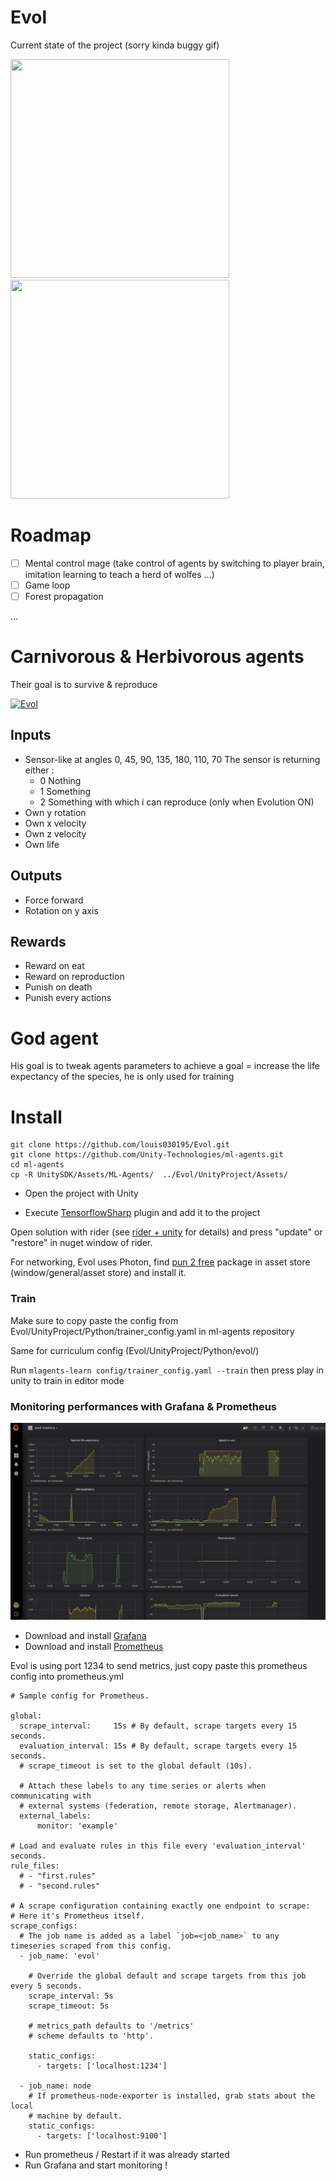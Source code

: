 # Evol

Current state of the project (sorry kinda buggy gif)

<img src="Screenshots/current_state1.gif" width="350" height="350">
<img src="Screenshots/current_state2.gif" width="350" height="350">

# Roadmap

- [ ] Mental control mage (take control of agents by switching to player brain, imitation learning to teach a herd of wolfes ...)
- [ ] Game loop
- [ ] Forest propagation

...

# Carnivorous & Herbivorous agents
Their goal is to survive & reproduce

[![Evol](https://img.youtube.com/vi/GqquQTyQLno/0.jpg)](https://www.youtube.com/watch?v=GqquQTyQLno)

## Inputs
* Sensor-like at angles 0, 45, 90, 135, 180, 110, 70
The sensor is returning either : 
    - 0 Nothing
    - 1 Something
    - 2 Something with which i can reproduce (only when Evolution ON)
* Own y rotation
* Own x velocity
* Own z velocity
* Own life

## Outputs
* Force forward
* Rotation on y axis

## Rewards
- Reward on eat
- Reward on reproduction
- Punish on death
- Punish every actions

# God agent
His goal is to tweak agents parameters to achieve a goal = increase the life expectancy of the species, he is only used for training


# Install

```
git clone https://github.com/louis030195/Evol.git
git clone https://github.com/Unity-Technologies/ml-agents.git
cd ml-agents
cp -R UnitySDK/Assets/ML-Agents/  ../Evol/UnityProject/Assets/
```

- Open the project with Unity

- Execute [TensorflowSharp](https://s3.amazonaws.com/unity-ml-agents/0.5/TFSharpPlugin.unitypackage)
plugin  and add it to the project

Open solution with rider (see [rider + unity](https://blog.jetbrains.com/dotnet/2017/08/30/getting-started-rider-unity/) for details) and press "update" or "restore" in nuget window of rider.

For networking, Evol uses Photon, find [pun 2 free](https://assetstore.unity.com/packages/tools/network/pun-2-free-119922?fbclid=IwAR180XMl887jvpNLv1xnrvVjiX6Esf-nZqTnQOJ2hQo3_fTO2V_1YFa1lH8) package in asset store (window/general/asset store) and install it.

### Train

Make sure to copy paste the config from Evol/UnityProject/Python/trainer_config.yaml
in ml-agents repository

Same for curriculum config (Evol/UnityProject/Python/evol/)

Run `mlagents-learn config/trainer_config.yaml --train` then press play in unity to train in editor mode


### Monitoring performances with Grafana & Prometheus

![Grafana](Screenshots/grafana_agents.png)

- Download and install [Grafana](https://grafana.com/grafana/download)
- Download and install [Prometheus](https://prometheus.io/download/)

Evol is using port 1234 to send metrics, just copy paste this prometheus config
into prometheus.yml

```
# Sample config for Prometheus.

global:
  scrape_interval:     15s # By default, scrape targets every 15 seconds.
  evaluation_interval: 15s # By default, scrape targets every 15 seconds.
  # scrape_timeout is set to the global default (10s).

  # Attach these labels to any time series or alerts when communicating with
  # external systems (federation, remote storage, Alertmanager).
  external_labels:
      monitor: 'example'

# Load and evaluate rules in this file every 'evaluation_interval' seconds.
rule_files:
  # - "first.rules"
  # - "second.rules"

# A scrape configuration containing exactly one endpoint to scrape:
# Here it's Prometheus itself.
scrape_configs:
  # The job name is added as a label `job=<job_name>` to any timeseries scraped from this config.
  - job_name: 'evol'

    # Override the global default and scrape targets from this job every 5 seconds.
    scrape_interval: 5s
    scrape_timeout: 5s

    # metrics_path defaults to '/metrics'
    # scheme defaults to 'http'.

    static_configs:
      - targets: ['localhost:1234']

  - job_name: node
    # If prometheus-node-exporter is installed, grab stats about the local
    # machine by default.
    static_configs:
      - targets: ['localhost:9100']

```

- Run prometheus / Restart if it was already started
- Run Grafana and start monitoring !
